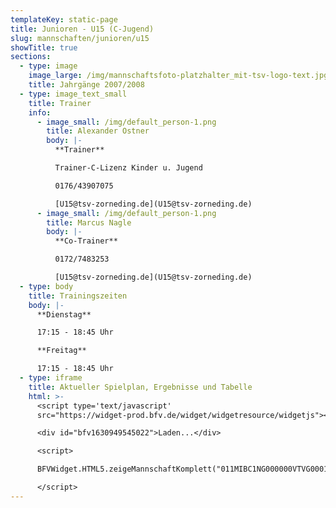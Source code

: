 ```yaml
---
templateKey: static-page
title: Junioren - U15 (C-Jugend)
slug: mannschaften/junioren/u15
showTitle: true
sections:
  - type: image
    image_large: /img/mannschaftsfoto-platzhalter_mit-tsv-logo-text.jpg
    title: Jahrgänge 2007/2008
  - type: image_text_small
    title: Trainer
    info:
      - image_small: /img/default_person-1.png
        title: Alexander Ostner
        body: |-
          **Trainer**

          Trainer-C-Lizenz Kinder u. Jugend

          0176/43907075

          [U15@tsv-zorneding.de](U15@tsv-zorneding.de)
      - image_small: /img/default_person-1.png
        title: Marcus Nagle
        body: |-
          **Co-Trainer**

          0172/7483253

          [U15@tsv-zorneding.de](U15@tsv-zorneding.de)
  - type: body
    title: Trainingszeiten
    body: |-
      **Dienstag**

      17:15 - 18:45 Uhr

      **Freitag**

      17:15 - 18:45 Uhr
  - type: iframe
    title: Aktueller Spielplan, Ergebnisse und Tabelle
    html: >-
      <script type='text/javascript'
      src="https://widget-prod.bfv.de/widget/widgetresource/widgetjs"></script>

      <div id="bfv1630949545022">Laden...</div>

      <script>

      BFVWidget.HTML5.zeigeMannschaftKomplett("011MIBC1NG000000VTVG0001VTR8C1K7", "bfv1630949545022", { height: "800", width: "350", selectedTab:BFVWidget.HTML5.mannschaftTabs.spiele, colorResults: "undefined" , colorNav: "undefined" , colorClubName : "undefined" , backgroundNav: "undefined"});

      </script>
---
```

